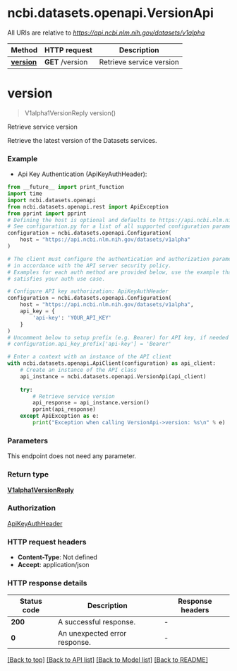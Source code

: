# ncbi.datasets.openapi.VersionApi

All URIs are relative to *https://api.ncbi.nlm.nih.gov/datasets/v1alpha*

Method | HTTP request | Description
------------- | ------------- | -------------
[**version**](VersionApi.md#version) | **GET** /version | Retrieve service version


# **version**
> V1alpha1VersionReply version()

Retrieve service version

Retrieve the latest version of the Datasets services.

### Example

* Api Key Authentication (ApiKeyAuthHeader):
```python
from __future__ import print_function
import time
import ncbi.datasets.openapi
from ncbi.datasets.openapi.rest import ApiException
from pprint import pprint
# Defining the host is optional and defaults to https://api.ncbi.nlm.nih.gov/datasets/v1alpha
# See configuration.py for a list of all supported configuration parameters.
configuration = ncbi.datasets.openapi.Configuration(
    host = "https://api.ncbi.nlm.nih.gov/datasets/v1alpha"
)

# The client must configure the authentication and authorization parameters
# in accordance with the API server security policy.
# Examples for each auth method are provided below, use the example that
# satisfies your auth use case.

# Configure API key authorization: ApiKeyAuthHeader
configuration = ncbi.datasets.openapi.Configuration(
    host = "https://api.ncbi.nlm.nih.gov/datasets/v1alpha",
    api_key = {
        'api-key': 'YOUR_API_KEY'
    }
)
# Uncomment below to setup prefix (e.g. Bearer) for API key, if needed
# configuration.api_key_prefix['api-key'] = 'Bearer'

# Enter a context with an instance of the API client
with ncbi.datasets.openapi.ApiClient(configuration) as api_client:
    # Create an instance of the API class
    api_instance = ncbi.datasets.openapi.VersionApi(api_client)
    
    try:
        # Retrieve service version
        api_response = api_instance.version()
        pprint(api_response)
    except ApiException as e:
        print("Exception when calling VersionApi->version: %s\n" % e)
```

### Parameters
This endpoint does not need any parameter.

### Return type

[**V1alpha1VersionReply**](V1alpha1VersionReply.md)

### Authorization

[ApiKeyAuthHeader](../README.md#ApiKeyAuthHeader)

### HTTP request headers

 - **Content-Type**: Not defined
 - **Accept**: application/json

### HTTP response details
| Status code | Description | Response headers |
|-------------|-------------|------------------|
**200** | A successful response. |  -  |
**0** | An unexpected error response. |  -  |

[[Back to top]](#) [[Back to API list]](../README.md#documentation-for-api-endpoints) [[Back to Model list]](../README.md#documentation-for-models) [[Back to README]](../README.md)

